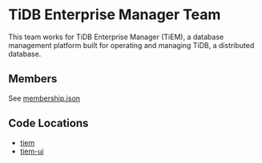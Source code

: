 # TiDB Enterprise Manager Team

This team works for TiDB Enterprise Manager (TiEM), a database management platform built for operating and managing TiDB, a distributed database.

## Members

See [membership.json](membership.json)

## Code Locations

* [tiem](https://github.com/pingcap-inc/tiem)
* [tiem-ui](https://github.com/pingcap-inc/tiem-ui)
